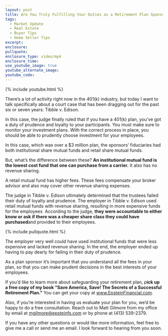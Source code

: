 ```yaml
---
layout: post
title: Are You Truly Fulfilling Your Duties as a Retirement Plan Sponsor?
tags:
  - Market Update
  - Real Estate
  - Buyer Tips
  - Home Seller Tips
excerpt:
enclosure:
pullquote:
enclosure_type: video/mp4
enclosure_time:
use_youtube_image: true
youtube_alternate_image:
youtube_code:
---
```



{% include youtube.html %}

There’s a lot of activity right now in the 401(k) industry, but today I want to talk specifically about a court case that has been dragging out for the past six or seven years: Tibble v. Edison.

In this case, the judge finally ruled that if you have a 401(k) plan, you’ve got a duty of prudence and loyalty to your participants. You must make sure to monitor your investment plans. With the correct process in place, you should be able to prudently choose investment for your employees.

In this case, which was over a $3 million plan, the sponsors’ fiduciaries had both institutional share mutual funds and retail share mutual funds.

But, what’s the difference between these? **An institutional mutual fund is the lowest cost fund that one can purchase from a carrier.** It also has no revenue sharing.

A retail mutual fund has higher fees. These fees compensate your broker advisor and also may cover other revenue sharing expenses.

The judge in Tibble v. Edison ultimately determined that the trustees failed their duty of loyalty and prudence. The employer in Tibble v. Edison used retail mutual funds with revenue sharing, resulting in more expensive funds for the employees &nbsp;According to the judge, **they were accountable to either know or ask if there was a cheaper share class they could have purchased**and provided to their employees.

{% include pullquote.html %}

The employer very well could have used institutional funds that were less expensive and lacked revenue sharing. In the end, the employer ended up having to pay dearly for failing in their duty of prudence.

As a plan sponsor it’s important that you understand all the fees in your plan, so that you can make prudent decisions in the best interests of your employees.

If you’d like to learn more about safeguarding your retirement plan, p**ick up a free copy of my book “Save America, Save! The Secrets of a Successful Retirement Plan.”** You can get your copy at www.EpsteinFinancial.com.

Also, if you’re interested in having us evaluate your plan for you, we’d be happy to do a free consultation. Reach out to Matt Gilmore from my office by email at mgilmore@epsteinfs.com or by phone at (413) 539-2379.

If you have any other questions or would like more information, feel free to give me a call or send me an email. I look forward to hearing from you soon.